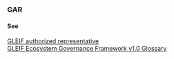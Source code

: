### GAR

<h4>See</h4><p><a href="gleif-authorized-representative">GLEIF authorized representative</a><br><a href="https://www.gleif.org/media/pages/vlei/introducing-the-vlei-ecosystem-governance-framework/0349aa74c5-1678443743/2022-12-16_verifiable-lei-_vlei_-ecosystem-governance-framework-glossary_v1.0_final.pdf">GLEIF Ecosystem Governance Framework v1.0 Glossary</a></p>